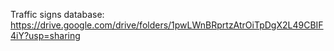 Traffic signs database:
https://drive.google.com/drive/folders/1pwLWnBRprtzAtrOiTpDgX2L49CBIF4iY?usp=sharing
